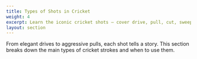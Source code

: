 ```yaml
---
title: Types of Shots in Cricket
weight: 4
excerpt: Learn the iconic cricket shots — cover drive, pull, cut, sweep and more.
layout: section
---
```


From elegant drives to aggressive pulls, each shot tells a story. This section breaks down the main types of cricket strokes and when to use them.
